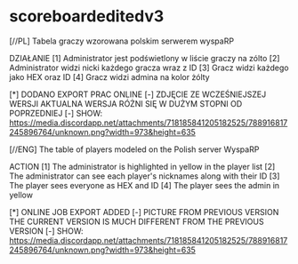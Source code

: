 # scoreboardeditedv3
[//PL]
Tabela graczy wzorowana polskim serwerem wyspaRP

DZIAŁANIE
[1] Administrator jest podświetlony w liście graczy na zólto 
[2] Administrator widzi nicki każdego gracza wraz z ID
[3] Gracz widzi każdego jako HEX oraz ID 
[4] Gracz widzi admina na kolor żólty

[*] DODANO EXPORT PRAC ONLINE
[-] ZDJĘCIE ZE WCZEŚNIEJSZEJ WERSJI AKTUALNA WERSJA RÓŻNI SIĘ W DUŻYM STOPNI OD POPRZEDNIEJ
[-] SHOW: https://media.discordapp.net/attachments/718185841205182525/788916817245896764/unknown.png?width=973&height=635

[//ENG]
The table of players modeled on the Polish server WyspaRP

ACTION
[1] The administrator is highlighted in yellow in the player list
[2] The administrator can see each player's nicknames along with their ID
[3] The player sees everyone as HEX and ID
[4] The player sees the admin in yellow


[*] ONLINE JOB EXPORT ADDED
[-] PICTURE FROM PREVIOUS VERSION THE CURRENT VERSION IS MUCH DIFFERENT FROM THE PREVIOUS VERSION
[-] SHOW: https://media.discordapp.net/attachments/718185841205182525/788916817245896764/unknown.png?width=973&height=635
